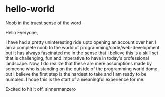 # hello-world
Noob in the truest sense of the word

Hello Everyone, 

I have had a pretty uninteresting ride upto opening an account over her. I am a complete noob to the world of programming/code/web-development but it has always fascinated me in the sense that I believe this is a skill set that is challenging, fun and imperative to have in today's professional landscape. Now, I do realize that these are mere assumptions made by someone who is standing on the outside of the programming world dome but I believe the first step is the hardest to take and I am ready to be humbled. I hope this is the start of a meaningful experience for me. 

Excited to hit it off,
sinnermanzero

